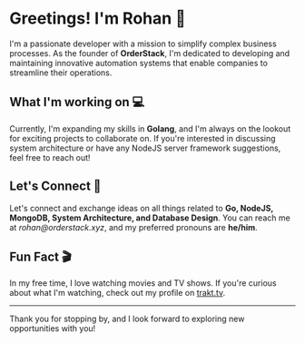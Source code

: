 # Greetings! I'm Rohan 🚀

I'm a passionate developer with a mission to simplify complex business processes. As the founder of **OrderStack**, I'm dedicated to developing and maintaining innovative automation systems that enable companies to streamline their operations.

## What I'm working on 💻

Currently, I'm expanding my skills in **Golang**, and I'm always on the lookout for exciting projects to collaborate on. If you're interested in discussing system architecture or have any NodeJS server framework suggestions, feel free to reach out!

## Let's Connect 🤝

Let's connect and exchange ideas on all things related to **Go, NodeJS, MongoDB, System Architecture, and Database Design**. You can reach me at _rohan@orderstack.xyz_, and my preferred pronouns are **he/him**.

## Fun Fact 🎬

In my free time, I love watching movies and TV shows. If you're curious about what I'm watching, check out my profile on [trakt.tv](https://www.trakt.tv).

---

Thank you for stopping by, and I look forward to exploring new opportunities with you!
